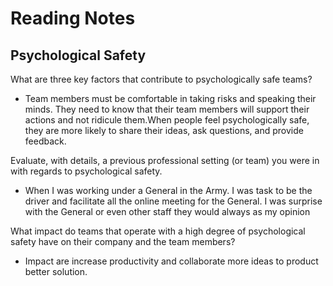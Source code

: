 # Reading Notes

## Psychological Safety

What are three key factors that contribute to psychologically safe teams?

* Team members must be comfortable in taking risks and speaking their minds. They need to know that their team members will support their actions and not ridicule them.When people feel psychologically safe, they are more likely to share their ideas, ask questions, and provide feedback.

Evaluate, with details, a previous professional setting (or team) you were in with regards to psychological safety.

* When I was working under a General in the Army. I was task to be the driver and facilitate all the online meeting for the General. I was surprise with the General or even other staff they would always as my opinion

What impact do teams that operate with a high degree of psychological safety have on their company and the team members?

* Impact are increase productivity and collaborate more ideas to product better solution.

